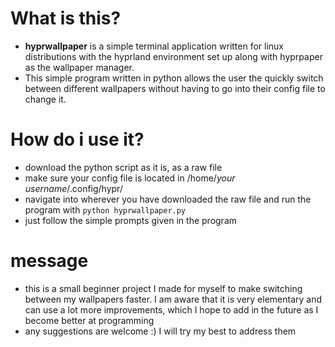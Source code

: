 # What is this?
- **hyprwallpaper** is a simple terminal application written for linux distributions with the hyprland environment set up along with hyprpaper as the wallpaper manager. 
- This simple program written in python allows the user the quickly switch between different wallpapers without having to go into their config file to change it.

# How do i use it?
- download the python script as it is, as a raw file
- make sure your config file is located in /home/*your username*/.config/hypr/
- navigate into wherever you have downloaded the raw file and run the program with ```python hyprwallpaper.py```
- just follow the simple prompts given in the program

# message
- this is a small beginner project I made for myself to make switching between my wallpapers faster. I am aware that it is very elementary and can use a lot more improvements, which I hope to add in the future as I become better at programming
- any suggestions are welcome :) I will try my best to address them

